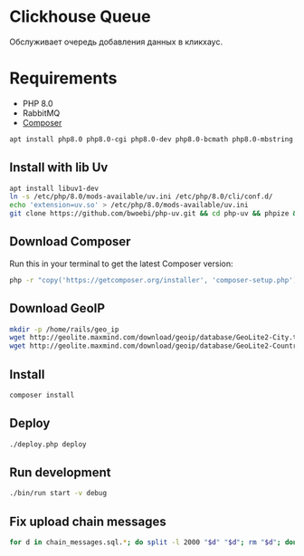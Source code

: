 # Clickhouse Queue

Обслуживает очередь добавления данных в кликхаус.

# Requirements

* PHP 8.0
* RabbitMQ
* [Composer](https://getcomposer.org/)

```sh
apt install php8.0 php8.0-cgi php8.0-dev php8.0-bcmath php8.0-mbstring php8.0-curl php8.0-pgsql php8.0-xml php8.0-gmp php-pear
```

## Install with lib Uv
```bash
apt install libuv1-dev
ln -s /etc/php/8.0/mods-available/uv.ini /etc/php/8.0/cli/conf.d/
echo 'extension=uv.so' > /etc/php/8.0/mods-available/uv.ini
git clone https://github.com/bwoebi/php-uv.git && cd php-uv && phpize && ./configure && make && make install && cd .. && rm -rf php-uv && php -m |grep uv
```

## Download Composer
Run this in your terminal to get the latest Composer version:

```bash
php -r "copy('https://getcomposer.org/installer', 'composer-setup.php');" && php composer-setup.php && php -r "unlink('composer-setup.php');" && mv composer.phar /usr/local/bin/composer
```

## Download GeoIP

```bash
mkdir -p /home/rails/geo_ip
wget http://geolite.maxmind.com/download/geoip/database/GeoLite2-City.tar.gz && tar -xvf GeoLite2-City.tar.gz && mv GeoLite2-City_*/GeoLite2-City.mmdb /home/rails/geo_ip/ && rm -Rf GeoLite2-*
wget http://geolite.maxmind.com/download/geoip/database/GeoLite2-Country.tar.gz && tar -xvf GeoLite2-Country.tar.gz && mv GeoLite2-Country_*/GeoLite2-Country.mmdb /home/rails/geo_ip/ && rm -Rf GeoLite2-*
```

## Install

```sh
composer install
```

## Deploy

```sh
./deploy.php deploy
```

## Run development

```sh
./bin/run start -v debug
```

## Fix upload chain messages
```sh
for d in chain_messages.sql.*; do split -l 2000 "$d" "$d"; rm "$d"; done
```